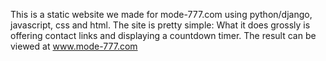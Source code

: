 This is a static website we made for mode-777.com using python/django, javascript, css and html.
The site is pretty simple: What it does grossly is offering contact links and displaying a countdown timer. The result can be viewed at www.mode-777.com
